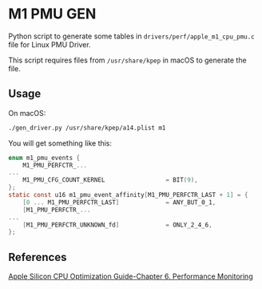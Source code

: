 # M1 PMU GEN

Python script to generate some tables in `drivers/perf/apple_m1_cpu_pmu.c` file for Linux PMU Driver.

This script requires files from `/usr/share/kpep` in macOS to generate the file.

## Usage

On macOS:

```bash
./gen_driver.py /usr/share/kpep/a14.plist m1
```

You will get something like this:

```c
enum m1_pmu_events {
	M1_PMU_PERFCTR_...
...
	M1_PMU_CFG_COUNT_KERNEL					= BIT(9),
};
static const u16 m1_pmu_event_affinity[M1_PMU_PERFCTR_LAST + 1] = {
	[0 ... M1_PMU_PERFCTR_LAST]				= ANY_BUT_0_1,
	[M1_PMU_PERFCTR_...
...
	[M1_PMU_PERFCTR_UNKNOWN_fd]				= ONLY_2_4_6,
};
```

## References

[Apple Silicon CPU Optimization Guide-Chapter 6. Performance Monitoring](https://developer.apple.com/download/apple-silicon-cpu-optimization-guide/)